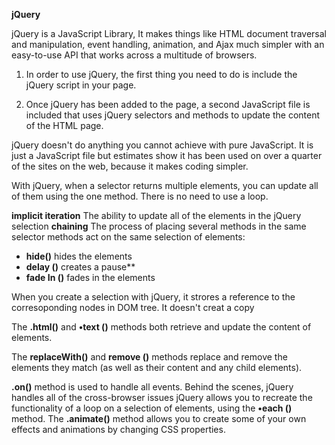 
**jQuery**

jQuery is a JavaScript Library, It makes things like HTML document traversal and manipulation, event handling, animation, and Ajax much simpler with an easy-to-use API that works across a multitude of browsers.

1. In order to use jQuery, the first thing you need to do is include
the jQuery script in your page.

2. Once jQuery has been added to the page, a second JavaScript file is included that uses jQuery selectors and methods to update the content of the HTML page.

jQuery doesn't do anything you cannot achieve with pure JavaScript.
It is just a JavaScript file but estimates show it has been used on over a quarter of the sites on the web, because it makes coding simpler.

With jQuery, when a selector returns multiple elements, you can update all of them using the one method. There is no need to use a loop.

**implicit iteration** The ability to update all of the elements in the jQuery selection
**chaining** The process of placing several methods in the same selector
methods act on the same selection of elements:
* **hide()** hides the elements
* **delay ()** creates a pause**
* **fade In ()** fades in the elements

When you create a selection with jQuery, it strores a reference to the corresoponding nodes in DOM tree. It doesn't creat a copy

The **.html()** and **•text ()** methods both retrieve and update the content of elements.

The **replaceWith()** and **remove ()** methods replace and remove the elements they match
(as well as their content and any child elements).

**.on()** method is used to handle all events. Behind the scenes, jQuery handles all of the cross-browser issues
jQuery allows you to recreate the functionality of a loop on a selection of elements, using the
**•each ()** method.
The **.animate()** method allows you to create some of your own effects and animations by changing CSS properties.
